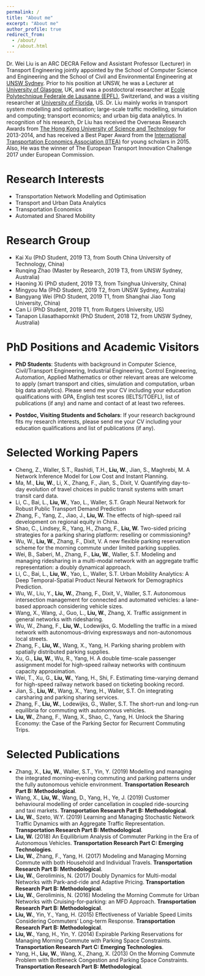 ```yaml
---
permalink: /
title: "About me"
excerpt: "About me"
author_profile: true
redirect_from: 
  - /about/
  - /about.html
---
```


Dr. Wei Liu is an ARC DECRA Fellow and Assistant Professor (Lecturer) in Transport Engineering jointly appointed by the School of Computer Science and Engineering and the School of Civil and Environmental Engineering at [UNSW Sydney](https://www.unsw.edu.au/). Prior to his position at UNSW, he was a Lecturer at [University of Glasgow](https://www.gla.ac.uk/), UK, and was a postdoctoral researcher at [Ecole Polytechnique Federale de Lausanne (EPFL)](https://www.epfl.ch/en/), Switzerland, and was a visiting researcher at [University of Florida](http://www.ufl.edu/), US. Dr. Liu mainly works in transport system modelling and optimisation; large-scale traffic modelling, simulation and computing; transport economics; and urban big data analytics. In recognition of his research, Dr Liu has received the Overseas Research Awards from [The Hong Kong University of Science and Technology](https://www.ust.hk/home) for 2013-2014, and has received a Best Paper Award from the [International Transportation Economics Association (ITEA)](https://iteaweb.org/) for young scholars in 2015. Also, He was the winner of The European Transport Innovation Challenge 2017 under European Commission.

Research Interests
======
- Transportation Network Modelling and Optimisation
- Transport and Urban Data Analytics
- Transportation Economics
- Automated and Shared Mobility

Research Group
======
- Kai Xu (PhD Student, 2019 T3, from South China University of Technology, China)
- Runqing Zhao (Master by Research, 2019 T3, from UNSW Sydney, Australia)
- Haoning Xi (PhD student, 2019 T3, from Tsinghua University, China)
- Mingyou Ma (PhD Student, 2019 T2, from UNSW Sydney, Australia)
- Bangyang Wei (PhD Student, 2019 T1, from Shanghai Jiao Tong University, China)
- Can Li (PhD Student, 2019 T1, from Rutgers University, US)
- Tanapon Lilasathapornkit (PhD Student, 2018 T2, from UNSW Sydney, Australia)

PhD Positions and Academic Visitors
======
- **PhD Students**: Students with background in Computer Science, Civil/Transport Engineering, Industrial Engineering, Control Engineering, Automation, Applied Mathematics or other relevant areas are welcome to apply (smart transport and cities, simulation and computation, urban big data analytics). Please send me your CV including your education qualifications with GPA, English test scores (IELTS/TOEFL), list of publications (if any) and name and contact of at least two referees.

- **Postdoc, Visiting Students and Scholars**: If your research background fits my research interests, please send me your CV including your education qualifications and list of publications (if any).

Selected Working Papers
======
- Cheng, Z., Waller, S.T., Rashidi, T.H., **Liu, W.**, Jian, S., Maghrebi, M. A Network Inference Model for Low Cost and Instant Planning.
- Ma, M., **Liu, W.**, Li, X., Zhang, F., Jian, S., Dixit, V. Quantifying day-to-day evolution of travel choices in public transit systems with smart transit card data.
- Li, C., Bai, L., **Liu, W.**, Yao, L., Waller, S.T. Graph Neural Network for Robust Public Transport Demand Prediction
- Zhang, F., Yang, Z., Jiao, J., **Liu, W.** The effects of high-speed rail development on regional equity in China.
- Shao, C., Lindsey, R., Yang, H., Zhang, F., **Liu, W.** Two-sided pricing strategies for a parking sharing platform: reselling or commissioning?
- Wu, W., **Liu, W.**, Zhang, F., Dixit, V. A new flexible parking reservation scheme for the morning commute under limited parking supplies.
- Wei, B., Saberi, M., Zhang, F., **Liu, W.**, Waller, S.T. Modeling and managing ridesharing in a multi-modal network with an aggregate traffic representation: a doubly dynamical approach.
- Li, C., Bai, L., **Liu, W.**, Yao, L., Waller, S.T. Urban Mobility Analytics: A Deep Temporal-Spatial Product Neural Network for Demographics Prediction.
- Wu, W., Liu, Y., **Liu, W.**, Zhang, F., Dixit, V., Waller, S.T. Autonomous intersection management for connected and automated vehicles: a lane-based approach considering vehicle sizes.
- Wang, X., Wang, J., Guo, L., **Liu, W.**, Zhang, X. Traffic assignment in general networks with ridesharing.
- Wu, W., Zhang, F., **Liu, W.**, Lodewijks, G. Modelling the traffic in a mixed network with autonomous-driving expressways and non-autonomous local streets.
- Zhang, F., **Liu, W.**, Wang, X., Yang, H. Parking sharing problem with spatially distributed parking supplies.
- Xu, G., **Liu, W.**, Wu, R., Yang, H. A double time-scale passenger assignment model for high-speed railway networks with continuum capacity approximation.
- Wei, T., Xu, G., **Liu, W.**, Yang, H., Shi, F. Estimating time-varying demand for high-speed railway network based on ticketing booking record.
- Jian, S., **Liu, W.**, Wang, X., Yang, H., Waller, S.T. On integrating carsharing and parking sharing services.
- Zhang, F., **Liu, W.**, Lodewijks, G., Waller, S.T. The short-run and long-run equilibria for commuting with autonomous vehicles.
- **Liu, W.**, Zhang, F., Wang, X., Shao, C., Yang, H. Unlock the Sharing Economy: the Case of the Parking Sector for Recurrent Commuting Trips.

Selected Publications
======
- Zhang, X., **Liu, W.**, Waller, S.T., Yin, Y. (2019) Modelling and managing the integrated morning-evening commuting and parking patterns under the fully autonomous vehicle environment. **Transportation Research Part B: Methodological**.
- Wang, X., **Liu, W.**, Wang, D., Yang, H., Ye, J. (2019) Customer behavioural modelling of order cancellation in coupled ride-sourcing and taxi markets. **Transportation Research Part B: Methodological**.
- **Liu, W.**, Szeto, W.Y. (2019) Learning and Managing Stochastic Network Traffic Dynamics with an Aggregate Traffic Representation. **Transportation Research Part B: Methodological**.
- **Liu, W.** (2018) An Equilibrium Analysis of Commuter Parking in the Era of Autonomous Vehicles. **Transportation Research Part C: Emerging Technologies**.
- **Liu, W.**, Zhang, F., Yang, H. (2017) Modeling and Managing Morning Commute with both Household and Individual Travels. **Transportation Research Part B: Methodological**.
- **Liu, W.**, Geroliminis, N. (2017) Doubly Dynamics for Multi-modal Networks with Park-and-ride and Adaptive Pricing. **Transportation Research Part B: Methodological**.
- **Liu, W.**, Geroliminis, N. (2016) Modeling the Morning Commute for Urban Networks with Cruising-for-parking: an MFD Approach. **Transportation Research Part B: Methodological**.
- **Liu, W.**, Yin, Y., Yang, H. (2015) Effectiveness of Variable Speed Limits Considering Commuters’ Long-term Response. **Transportation Research Part B: Methodological**.
- **Liu, W.**, Yang, H., Yin, Y. (2014) Expirable Parking Reservations for Managing Morning Commute with Parking Space Constraints. **Transportation Research Part C: Emerging Technologies**.
- Yang, H., **Liu, W.**, Wang, X., Zhang, X. (2013) On the Morning Commute Problem with Bottleneck Congestion and Parking Space Constraints. **Transportation Research Part B: Methodological**.
